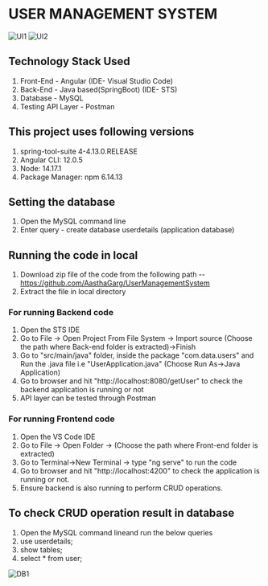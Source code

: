 # USER MANAGEMENT SYSTEM

![UI1](https://user-images.githubusercontent.com/42388976/147780430-86cb0e1b-7f0e-4449-81f8-510b0de87ab2.PNG)
![UI2](https://user-images.githubusercontent.com/42388976/147780449-b413395d-8a21-49c6-98ce-f7d07483ac40.PNG)

## Technology Stack Used
1. Front-End - Angular   (IDE- Visual Studio Code)
2. Back-End - Java based(SpringBoot)  (IDE- STS)
3. Database - MySQL
4. Testing API Layer - Postman

## This project uses following versions 
1. spring-tool-suite 4-4.13.0.RELEASE 
2. Angular CLI: 12.0.5
3. Node: 14.17.1
4. Package Manager: npm 6.14.13

## Setting the database
1. Open the MySQL command line
2. Enter query - create database userdetails (application database)

## Running the code in local
1. Download zip file of the code from the following path -- https://github.com/AasthaGarg/UserManagementSystem
2. Extract the file in local directory

### For running Backend code
1. Open the STS IDE
2. Go to File -> Open Project From File System -> Import source (Choose the path where Back-end folder is extracted)->Finish
3. Go to "src/main/java" folder, inside the package "com.data.users" and Run the .java file i.e "UserApplication.java" (Choose Run As->Java Application)
4. Go to browser and hit "http://localhost:8080/getUser" to check the backend application is running or not
5. API layer can be tested through Postman 

### For running Frontend code
1. Open the VS Code IDE
2. Go to File -> Open Folder -> (Choose the path where Front-end folder is extracted)
3. Go to Terminal->New Terminal -> type "ng serve" to run the code
4. Go to browser and hit "http://localhost:4200" to check the application is running or not.
5. Ensure backend is also running to perform CRUD operations.

## To check CRUD operation result in database
1. Open the MySQL command lineand run the below queries
2. use userdetails;
3. show tables;
4. select * from user;

![DB1](https://user-images.githubusercontent.com/42388976/147780723-2f316e50-ecc6-4862-9286-062c911d6453.PNG)



